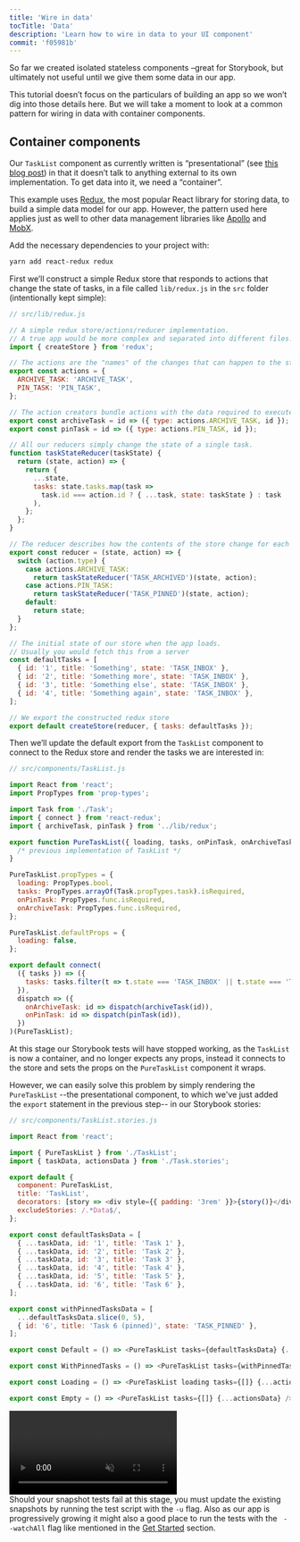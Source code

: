 ```yaml
---
title: 'Wire in data'
tocTitle: 'Data'
description: 'Learn how to wire in data to your UI component'
commit: 'f05981b'
---
```


So far we created isolated stateless components –great for Storybook, but ultimately not useful until we give them some data in our app.

This tutorial doesn’t focus on the particulars of building an app so we won’t dig into those details here. But we will take a moment to look at a common pattern for wiring in data with container components.

## Container components

Our `TaskList` component as currently written is “presentational” (see [this blog post](https://medium.com/@dan_abramov/smart-and-dumb-components-7ca2f9a7c7d0)) in that it doesn’t talk to anything external to its own implementation. To get data into it, we need a “container”.

This example uses [Redux](https://redux.js.org/), the most popular React library for storing data, to build a simple data model for our app. However, the pattern used here applies just as well to other data management libraries like [Apollo](https://www.apollographql.com/client/) and [MobX](https://mobx.js.org/).

Add the necessary dependencies to your project with:

```bash
yarn add react-redux redux
```

First we’ll construct a simple Redux store that responds to actions that change the state of tasks, in a file called `lib/redux.js` in the `src` folder (intentionally kept simple):

```javascript
// src/lib/redux.js

// A simple redux store/actions/reducer implementation.
// A true app would be more complex and separated into different files.
import { createStore } from 'redux';

// The actions are the "names" of the changes that can happen to the store
export const actions = {
  ARCHIVE_TASK: 'ARCHIVE_TASK',
  PIN_TASK: 'PIN_TASK',
};

// The action creators bundle actions with the data required to execute them
export const archiveTask = id => ({ type: actions.ARCHIVE_TASK, id });
export const pinTask = id => ({ type: actions.PIN_TASK, id });

// All our reducers simply change the state of a single task.
function taskStateReducer(taskState) {
  return (state, action) => {
    return {
      ...state,
      tasks: state.tasks.map(task =>
        task.id === action.id ? { ...task, state: taskState } : task
      ),
    };
  };
}

// The reducer describes how the contents of the store change for each action
export const reducer = (state, action) => {
  switch (action.type) {
    case actions.ARCHIVE_TASK:
      return taskStateReducer('TASK_ARCHIVED')(state, action);
    case actions.PIN_TASK:
      return taskStateReducer('TASK_PINNED')(state, action);
    default:
      return state;
  }
};

// The initial state of our store when the app loads.
// Usually you would fetch this from a server
const defaultTasks = [
  { id: '1', title: 'Something', state: 'TASK_INBOX' },
  { id: '2', title: 'Something more', state: 'TASK_INBOX' },
  { id: '3', title: 'Something else', state: 'TASK_INBOX' },
  { id: '4', title: 'Something again', state: 'TASK_INBOX' },
];

// We export the constructed redux store
export default createStore(reducer, { tasks: defaultTasks });
```

Then we’ll update the default export from the `TaskList` component to connect to the Redux store and render the tasks we are interested in:

```javascript
// src/components/TaskList.js

import React from 'react';
import PropTypes from 'prop-types';

import Task from './Task';
import { connect } from 'react-redux';
import { archiveTask, pinTask } from '../lib/redux';

export function PureTaskList({ loading, tasks, onPinTask, onArchiveTask }) {
  /* previous implementation of TaskList */
}

PureTaskList.propTypes = {
  loading: PropTypes.bool,
  tasks: PropTypes.arrayOf(Task.propTypes.task).isRequired,
  onPinTask: PropTypes.func.isRequired,
  onArchiveTask: PropTypes.func.isRequired,
};

PureTaskList.defaultProps = {
  loading: false,
};

export default connect(
  ({ tasks }) => ({
    tasks: tasks.filter(t => t.state === 'TASK_INBOX' || t.state === 'TASK_PINNED'),
  }),
  dispatch => ({
    onArchiveTask: id => dispatch(archiveTask(id)),
    onPinTask: id => dispatch(pinTask(id)),
  })
)(PureTaskList);
```

At this stage our Storybook tests will have stopped working, as the `TaskList` is now a container, and no longer expects any props, instead it connects to the store and sets the props on the `PureTaskList` component it wraps.

However, we can easily solve this problem by simply rendering the `PureTaskList` --the presentational component, to which we've just added the `export` statement in the previous step-- in our Storybook stories:

```javascript
// src/components/TaskList.stories.js

import React from 'react';

import { PureTaskList } from './TaskList';
import { taskData, actionsData } from './Task.stories';

export default {
  component: PureTaskList,
  title: 'TaskList',
  decorators: [story => <div style={{ padding: '3rem' }}>{story()}</div>],
  excludeStories: /.*Data$/,
};

export const defaultTasksData = [
  { ...taskData, id: '1', title: 'Task 1' },
  { ...taskData, id: '2', title: 'Task 2' },
  { ...taskData, id: '3', title: 'Task 3' },
  { ...taskData, id: '4', title: 'Task 4' },
  { ...taskData, id: '5', title: 'Task 5' },
  { ...taskData, id: '6', title: 'Task 6' },
];

export const withPinnedTasksData = [
  ...defaultTasksData.slice(0, 5),
  { id: '6', title: 'Task 6 (pinned)', state: 'TASK_PINNED' },
];

export const Default = () => <PureTaskList tasks={defaultTasksData} {...actionsData} />;

export const WithPinnedTasks = () => <PureTaskList tasks={withPinnedTasksData} {...actionsData} />;

export const Loading = () => <PureTaskList loading tasks={[]} {...actionsData} />;

export const Empty = () => <PureTaskList tasks={[]} {...actionsData} />;
```

<video autoPlay muted playsInline loop>
  <source
    src="/intro-to-storybook/finished-tasklist-states.mp4"
    type="video/mp4"
  />
</video>

<div class="aside">
Should your snapshot tests fail at this stage, you must update the existing snapshots by running the test script with the <code>-u</code> flag. Also as our app is progressively growing it might also a good place to run the tests with the <code> --watchAll</code> flag like mentioned in the <a href="/react/en/get-started/">Get Started</a> section.
</div>
